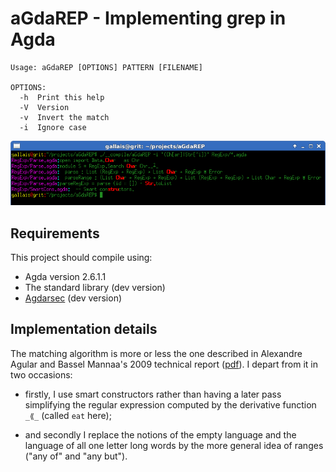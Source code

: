 # aGdaREP - Implementing grep in Agda

```
Usage: aGdaREP [OPTIONS] PATTERN [FILENAME]

OPTIONS:
  -h  Print this help
  -V  Version
  -v  Invert the match
  -i  Ignore case
```

![screenshot](screenshot.png)


Requirements
------------

This project should compile using:

* Agda version 2.6.1.1
* The standard library (dev version)
* [Agdarsec](https://github.com/gallais/agdarsec) (dev version)


Implementation details
----------------------

The matching algorithm is more or less the one described in Alexandre Agular
and Bassel Mannaa's 2009 technical report ([pdf](http://itu.dk/people/basm/report.pdf)).
I depart from it in two occasions:

* firstly, I use smart constructors rather than having a later pass simplifying
  the regular expression computed by the derivative function `_⟪_` (called `eat` here);


* and secondly I replace the notions of the empty language and the language of all
  one letter long words by the more general idea of ranges ("any of" and "any but").
